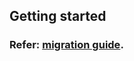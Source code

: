 ## Getting started

### Refer: [migration guide](https://github.com/redhat-appstudio/managed-gitops/blob/main/docs/db-migration.md).
